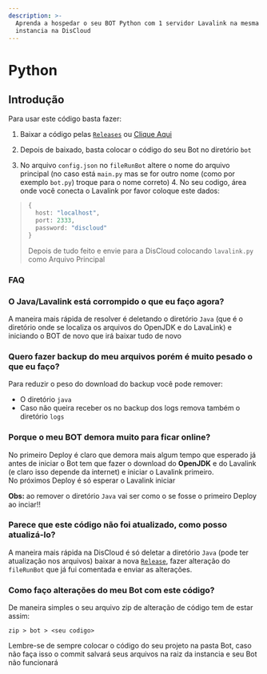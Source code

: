 ```yaml
---
description: >-
  Aprenda a hospedar o seu BOT Python com 1 servidor Lavalink na mesma
  instancia na DisCloud
---
```


# Python

## Introdução

Para usar este código basta fazer: 

1. Baixar a código pelas [`Releases`](https://github.com/discloud/lavalink-python/releases) ou [Clique Aqui](https://github.com/discloud/lavalink-python/releases/latest/download/lavalink-python.zip) 

2. Depois de baixado, basta colocar o código do seu Bot no diretório `bot` 

3. No arquivo `config.json` no `fileRunBot` altere o nome do arquivo principal \(no caso está `main.py` mas se for outro nome \(como por exemplo `bot.py`\) troque para o nome correto\) 4. No seu codigo, área onde você conecta o Lavalink por favor coloque este dados:

> ```python
> {
>   host: "localhost",
>   port: 2333,
>   password: "discloud"
> }
> ```
>
> Depois de tudo feito e envie para a DisCloud colocando `lavalink.py` como Arquivo Principal

### FAQ

### O Java/Lavalink está corrompido o que eu faço agora?

A maneira mais rápida de resolver é deletando o diretório `Java` \(que é o diretório onde se localiza os arquivos do OpenJDK e do LavaLink\) e iniciando o BOT de novo que irá baixar tudo de novo

### Quero fazer backup do meu arquivos porém é muito pesado o que eu faço?

Para reduzir o peso do download do backup você pode remover:

* O diretório `java`
* Caso não queira receber os no backup dos logs remova também o diretório `logs`

### Porque o meu BOT demora muito para ficar online?

No primeiro Deploy é claro que demora mais algum tempo que esperado já antes de iniciar o Bot tem que fazer o download do **OpenJDK** e do Lavalink \(e claro isso depende da internet\) e iniciar o Lavalink primeiro.  
 No próximos Deploy é só esperar o Lavalink iniciar

**Obs:** ao remover o diretório `Java` vai ser como o se fosse o primeiro Deploy ao inciar!!

### Parece que este código não foi atualizado, como posso atualizá-lo?

A maneira mais rápida na DisCloud é só deletar a diretório `Java` \(pode ter atualização nos arquivos\) baixar a nova [`Release`](https://github.com/discloud/lavalink-python/releases/latest/download/lavalink-python.zip), fazer alteração do `fileRunBot` que já fui comentada e enviar as alterações.

### Como faço alterações do meu Bot com este código?

De maneira simples o seu arquivo zip de alteração de código tem de estar assim:

```text
zip > bot > <seu codigo>
```

Lembre-se de sempre colocar o código do seu projeto na pasta Bot, caso não faça isso o commit salvará seus arquivos na raiz da instancia e seu Bot não funcionará 

